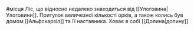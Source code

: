 #місця
Ліс, що відносно недалеко знаходиться від [[Улоговина|Улоговини]]. Притулок величезної кількості орків, а також колись був домом [[Альфскарзіл]] та її наставника. Ховає в собі [[Долина|долину]]